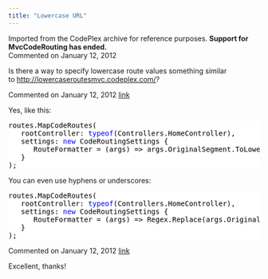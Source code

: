 ```yaml
---
title: "Lowercase URL"
---
```

<div class="note">
   Imported from the CodePlex archive for reference purposes. <b>Support for MvcCodeRouting has ended.</b></div>
<div id="post724473" class="discussion-comment op">
   <div class="discussion-header">Commented on 
      <time datetime="2012-01-12T13:40:18.707-08:00" title="2012-01-12T13:40:18.707-08:00">January 12, 2012</time>
   </div>
   <div class="discussion-message">
<p>Is there a way to specify lowercase route values something similar to&nbsp;<a href="http://lowercaseroutesmvc.codeplex.com/">http://lowercaseroutesmvc.codeplex.com/</a>?</p>
</div>
</div>
<div id="post724481" class="discussion-comment marked-as-answer">
   <div class="discussion-header">Commented on 
      <time datetime="2012-01-12T13:51:02.757-08:00" title="2012-01-12T13:51:02.757-08:00">January 12, 2012</time> <a href="#post724481" class="post-link">link</a></div>
   <div class="discussion-message"><p>Yes, like this:</p>
<p>
<div style="color: black; background-color: white;">
<pre>routes.MapCodeRoutes(
   rootController: <span style="color: blue;">typeof</span>(Controllers.HomeController),
   settings: <span style="color: blue;">new</span> CodeRoutingSettings {
      RouteFormatter = (args) =&gt; args.OriginalSegment.ToLowerInvariant()
   }
); 
</pre>
</div>
</p>
<p>You can even use hyphens or underscores:</p>
<p>
<div style="color: black; background-color: white;">
<pre>routes.MapCodeRoutes(
   rootController: <span style="color: blue;">typeof</span>(Controllers.HomeController),
   settings: <span style="color: blue;">new</span> CodeRoutingSettings {
      RouteFormatter = (args) =&gt; Regex.Replace(args.OriginalSegment, <span style="color: #a31515;">@"(\B[A-Z])"</span>, <span style="color: #a31515;">"-$1"</span>).ToLowerInvariant()
   }
); 
</pre>
</div>
</p></div>
</div>
<div id="post724510" class="discussion-comment">
   <div class="discussion-header">Commented on 
      <time datetime="2012-01-12T14:57:46.423-08:00" title="2012-01-12T14:57:46.423-08:00">January 12, 2012</time> <a href="#post724510" class="post-link">link</a></div>
   <div class="discussion-message"><p>Excellent, thanks!</p></div>
</div>